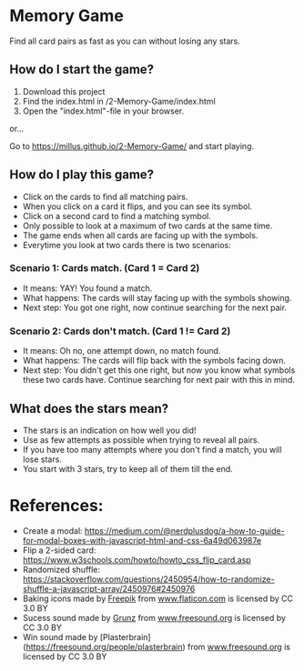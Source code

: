 # Memory Game
Find all card pairs as fast as you can without losing any stars.

## How do I start the game?
1. Download this project
2. Find the index.html in <your-path-to>/2-Memory-Game/index.html
3. Open the "index.html"-file in your browser.

or...

Go to https://millus.github.io/2-Memory-Game/ and start playing.

## How do I play this game?
- Click on the cards to find all matching pairs.
- When you click on a card it flips, and you can see its symbol.
- Click on a second card to find a matching symbol.
- Only possible to look at a maximum of two cards at the same time.
- The game ends when all cards are facing up with the symbols.
- Everytime you look at two cards there is two scenarios:

### Scenario 1: Cards match. (Card 1 = Card 2)
- It means: YAY! You found a match.
- What happens: The cards will stay facing up with the symbols showing.
- Next step: You got one right, now continue searching for the next pair.

### Scenario 2: Cards don't match. (Card 1 != Card 2)
- It means: Oh no, one attempt down, no match found.
- What happens: The cards will flip back with the symbols facing down.
- Next step: You didn't get this one right, but now you know what symbols these two cards have. Continue searching for next pair with this in mind.

## What does the stars mean?
- The stars is an indication on how well you did!
- Use as few attempts as possible when trying to reveal all pairs.
- If you have too many attempts where you don't find a match, you will lose stars.
- You start with 3 stars, try to keep all of them till the end.

# References:
- Create a modal: https://medium.com/@nerdplusdog/a-how-to-guide-for-modal-boxes-with-javascript-html-and-css-6a49d063987e 
- Flip a 2-sided card: https://www.w3schools.com/howto/howto_css_flip_card.asp
- Randomized shuffle: https://stackoverflow.com/questions/2450954/how-to-randomize-shuffle-a-javascript-array/2450976#2450976
- Baking icons made by [Freepik](https://www.flaticon.com/authors/freepik) from www.flaticon.com is licensed by CC 3.0 BY
- Sucess sound made by [Grunz](https://freesound.org/people/grunz/) from www.freesound.org is licensed by CC 3.0 BY
- Win sound made by [Plasterbrain] (https://freesound.org/people/plasterbrain) from www.freesound.org is licensed by CC 3.0 BY

